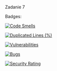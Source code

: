 
Zadanie 7

Badges:

[![Code Smells](https://sonarcloud.io/api/project_badges/measure?project=maciej01032001-1_Ebiznes2024&metric=code_smells)](https://sonarcloud.io/summary/new_code?id=maciej01032001-1_Ebiznes2024)

[![Duplicated Lines (%)](https://sonarcloud.io/api/project_badges/measure?project=maciej01032001-1_Ebiznes2024&metric=duplicated_lines_density)](https://sonarcloud.io/summary/new_code?id=maciej01032001-1_Ebiznes2024)

[![Vulnerabilities](https://sonarcloud.io/api/project_badges/measure?project=maciej01032001-1_Ebiznes2024&metric=vulnerabilities)](https://sonarcloud.io/summary/new_code?id=maciej01032001-1_Ebiznes2024)

[![Bugs](https://sonarcloud.io/api/project_badges/measure?project=maciej01032001-1_Ebiznes2024&metric=bugs)](https://sonarcloud.io/summary/new_code?id=maciej01032001-1_Ebiznes2024)

[![Security Rating](https://sonarcloud.io/api/project_badges/measure?project=maciej01032001-1_Ebiznes2024&metric=security_rating)](https://sonarcloud.io/summary/new_code?id=maciej01032001-1_Ebiznes2024)
